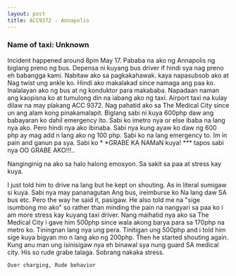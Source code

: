 ```yaml
---
layout: post
title: ACC9372 - Annapolis
---
```


### Name of taxi: Unknown


Incident happened around 8pm May 17. Pababa na ako ng Annapolis ng biglang preno ng bus. Depensa ni kuyang bus driver if hindi sya nag preno eh babangga kami. Nabitaw ako sa pagkakahawak. kaya napasubsob ako at Nag twist ung ankle ko.  Hindi ako makalakad since namaga ang paa ko. Inalalayan ako ng bus at ng konduktor para makababa. Napadaan naman ang kaopisna ko at tumulong din na iabang ako ng taxi. Airport taxi na kulay dilaw na may plakang ACC 9372. Nag pahatid ako sa The Medical City since un ang alam kong pinakamalapit. Biglang sabi ni kuya 600php daw ang babayaran ko dahil  emergency ito. Sabi ko imetro nya or else ibaba na lang nya ako. Pero hindi nya ako ibinaba. Sabi nya kung ayaw ko daw ng 600 php ay mag add n lang ako ng 100 php. Sabi ko na lang emergency to. Im in pain and ganun pa sya. Sabi ko * *GRABE KA NAMaN kuya! *** tapos sabi nya OO GRABE AKO!!!.. 

Nanginginig na ako sa halo halong emosyon. Sa sakit sa paa at stress kay kuya.

I just told him to drive na lang but he kept on shouting. As in literal sumigaw si kuya. Sabi nya may pananagutan Ang bus, ireimburse ko Na lang daw SA bus etc. Pero the way he said it, pasigaw. He also told me na "sige isumbong mo ako" so rather than minding the pain na nangyari sa paa ko i am more stress kay kuyang taxi driver.
 Nang  maihatid nya ako sa The Medical City i gave him 500php since wala akong barya para sa 170php na metro ko. Tiningnan lang nya ung pera.  Tinitigan ung 500php and i told him sige kuya bigyan mo n lang ako ng 200php. Then he started shouting again. Kung anu man ung isinisigaw nya eh binawal sya nung guard SA medical city. His so rude grabe talaga. Sobrang nakaka stress. 


```Over charging, Rude behavior```
